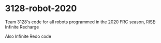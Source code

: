 # 3128-robot-2020
Team 3128's code for all robots programmed in the 2020 FRC season, RISE: Infinite Recharge

Also Infinite Redo code
